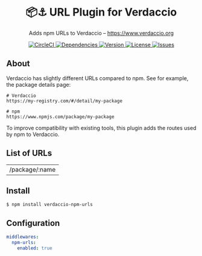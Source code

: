 <h1 align="center">
  📦⚓ URL Plugin for Verdaccio
</h1>

<p align="center">
  Adds npm URLs to Verdaccio – <a href="https://www.verdaccio.org">https://www.verdaccio.org</a>
</p>

<p align="center">
  <a href="https://circleci.com/gh/n4bb12/workflows/verdaccio-npm-urls">
    <img alt="CircleCI" src="https://flat.badgen.net/circleci/github/n4bb12/verdaccio-npm-urls?icon=circleci">
  </a>
  <a href="https://david-dm.org/n4bb12/verdaccio-npm-urls">
    <img alt="Dependencies" src="https://flat.badgen.net/david/dep/n4bb12/verdaccio-npm-urls?icon=npm">
  </a>
  <a href="https://www.npmjs.com/package/verdaccio-npm-urls">
    <img alt="Version" src="https://flat.badgen.net/npm/v/verdaccio-npm-urls?icon=npm">
  </a>
  <a href="https://raw.githubusercontent.com/n4bb12/verdaccio-npm-urls/master/LICENSE">
    <img alt="License" src="https://flat.badgen.net/github/license/n4bb12/verdaccio-npm-urls?icon=github">
  </a>
  <a href="https://github.com/n4bb12/verdaccio-npm-urls/issues/new/choose">
    <img alt="Issues" src="https://flat.badgen.net/badge/github/create issue/pink?icon=github">
  </a>
</p>

## About

Verdaccio has slightly different URLs compared to npm. See for example, the package details page:
```
# Verdaccio
https://my-registry.com/#/detail/my-package

# npm
https://www.npmjs.com/package/my-package
```

To improve compatibility with existing tools, this plugin adds the routes used by npm to Verdaccio.

## List of URLs

| |
|-|
| /package/:name |

## Install

```
$ npm install verdaccio-npm-urls
```

## Configuration

```yml
middlewares:
  npm-urls:
    enabled: true
```
